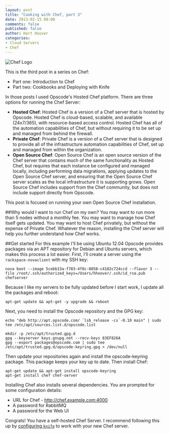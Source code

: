 ```yaml
---
layout: post
title: "Cooking with Chef, part 3"
date: 2013-02-15 08:00
comments: false
published: false
author: Hart Hoover
categories: 
- Cloud Servers
- Chef
---
```

![](/a/2013-01-09-cooking-with-chef/chef_logo.png "Chef Logo")

This is the third post in a series on Chef:

* Part one: Introduction to Chef
* Part two: Cookbooks and Deploying with Knife

In those posts I used Opscode's Hosted Chef platform. There are three options for running the Chef Server:

* **Hosted Chef**: Hosted Chef is a version of a Chef server that is hosted by Opscode. Hosted Chef is cloud-based, scalable, and available (24x7/365), with resource-based access control. Hosted Chef has all of the automation capabilities of Chef, but without requiring it to be set up and managed from behind the firewall.
* **Private Chef**: Private Chef is a version of a Chef server that is designed to provide all of the infrastructure automation capabilities of Chef, set up and managed from within the organization.
* **Open Source Chef**: Open Source Chef is an open source version of the Chef server that contains much of the same functionality as Hosted Chef, but requires that each instance be configured and managed locally, including performing data migrations, applying updates to the Open Source Chef server, and ensuring that the Open Source Chef server scales as the local infrastructure it is supporting grows. Open Source Chef includes support from the Chef community, but does not include support directly from Opscode.

This post is focused on running your own Open Source Chef installation.
<!--More-->
##Why would I want to run Chef on my own?
You may want to run more than 5 nodes without a monthly fee. You may want to manage how Chef itself gets updated. You may want to host Chef privately, but without the expense of Private Chef. Whatever the reason, installing the Chef server will help you further understand how Chef works.

##Get started
For this example I'll be using Ubuntu 12.04 Opscode provides packages via an APT repository for Debian and Ubuntu servers, which makes this process a lot easier. First, I'll create a server using the `rackspace-novaclient` with my SSH key:

	nova boot --image 5cebb13a-f783-4f8c-8058-c4182c724ccd --flavor 3 --file /root/.ssh/authorized_keys=/Users/hhoover/.ssh/id_rsa.pub chefserver

Because I like my servers to be fully updated before I start work, I update all the packages and reboot:

	apt-get update && apt-get -y upgrade && reboot

Next, you need to install the Opscode repository and the GPG key:

	echo "deb http://apt.opscode.com/ `lsb_release -cs`-0.10 main" | sudo tee /etc/apt/sources.list.d/opscode.list
	
	mkdir -p /etc/apt/trusted.gpg.d
	gpg --keyserver keys.gnupg.net --recv-keys 83EF826A
	gpg --export packages@opscode.com | sudo tee /etc/apt/trusted.gpg.d/opscode-keyring.gpg > /dev/null
	
Then update your repositories again and install the opscode-keyring package. This package keeps your key up to date. Then install Chef:

	apt-get update && apt-get install opscode-keyring
	apt-get install chef chef-server

Installing Chef also installs several dependencies. You are prompted for some configuration details:

* URL for Chef - http://chef.example.com:4000
* A password for RabbitMQ
* A password for the Web UI

Congrats! You have a self-hosted Chef Server. I recommend following this up by [configuring `knife`](http://wiki.opscode.com/display/chef/Installing+Chef+Server+on+Debian+or+Ubuntu+using+Packages) to work with your new Chef server.
